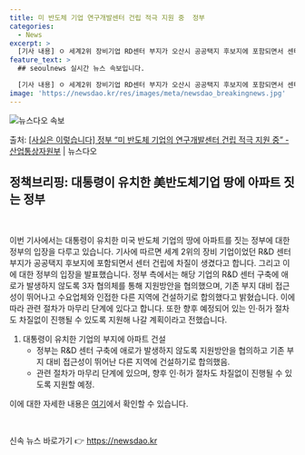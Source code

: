 ```yaml
---
title: 미 반도체 기업 연구개발센터 건립 적극 지원 중  정부
categories:
  - News
excerpt: >
  [기사 내용] ㅇ 세계2위 장비기업 RD센터 부지가 오산시 공공택지 후보지에 포함되면서 센터 건립에 차질이 …
feature_text: >
  ## seoulnews 실시간 뉴스 속보입니다.

  [기사 내용] ㅇ 세계2위 장비기업 RD센터 부지가 오산시 공공택지 후보지에 포함되면서 센터 건립에 차질이 …
image: 'https://newsdao.kr/res/images/meta/newsdao_breakingnews.jpg'
---
```


![뉴스다오 속보](https://newsdao.kr/res/images/meta/newsdao_breakingnews.jpg)

<p>출처: <a href="https://newsdao.kr/3700" rel="dofollow">[사실은 이렇습니다] 정부 “미 반도체 기업의 연구개발센터 건립 적극 지원 중” - 산업통상자원부</a> | 뉴스다오</p>

<h2 data-ke-size="size26">정책브리핑: 대통령이 유치한 美반도체기업 땅에 아파트 짓는 정부</h2>
<p data-ke-size="size16">&nbsp;</p>
이번 기사에서는 대통령이 유치한 미국 반도체 기업의 땅에 아파트를 짓는 정부에 대한 정부의 입장을 다루고 있습니다. 기사에 따르면 세계 2위의 장비 기업이었던 R&D 센터 부지가 공공택지 후보지에 포함되면서 센터 건립에 차질이 생겼다고 합니다. 그리고 이에 대한 정부의 입장을 발표했습니다. 정부 측에서는 해당 기업의 R&D 센터 구축에 애로가 발생하지 않도록 3자 협의체를 통해 지원방안을 협의했으며, 기존 부지 대비 접근성이 뛰어나고 수요업체와 인접한 다른 지역에 건설하기로 합의했다고 밝혔습니다. 이에 따라 관련 절차가 마무리 단계에 있다고 합니다. 또한 향후 예정되어 있는 인·허가 절차도 차질없이 진행될 수 있도록 지원해 나갈 계획이라고 전했습니다.

1. 대통령이 유치한 기업의 부지에 아파트 건설
   - 정부는 R&D 센터 구축에 애로가 발생하지 않도록 지원방안을 협의하고 기존 부지 대비 접근성이 뛰어난 다른 지역에 건설하기로 합의했음.
   - 관련 절차가 마무리 단계에 있으며, 향후 인·허가 절차도 차질없이 진행될 수 있도록 지원할 예정.

이에 대한 자세한 내용은 <a href="https://newsdao.kr/3700">여기</a>에서 확인할 수 있습니다.
<p data-ke-size="size16">&nbsp;</p> 

신속 뉴스 바로가기 👉 <a href="https://newsdao.kr" rel="dofollow">https://newsdao.kr</a>


